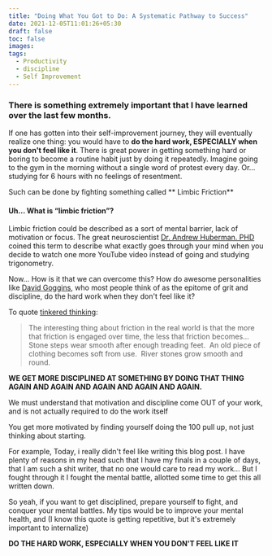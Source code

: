 ```yaml
---
title: "Doing What You Got to Do: A Systematic Pathway to Success"
date: 2021-12-05T11:01:26+05:30
draft: false
toc: false
images:
tags: 
  - Productivity
  - discipline 
  - Self Improvement
---
```


### There is something extremely important that I have learned over the last few months.
If one has gotten into their self-improvement journey, they will eventually realize one thing: you would have to **do the hard work, ESPECIALLY when you don't feel like it**.
There is great power in getting something hard or boring to become a routine habit just by doing it repeatedly. Imagine going to the gym in the morning without a single word of protest every day. Or… studying for 6 hours with no feelings of resentment.

Such can be done by fighting something called ** Limbic Friction**

#### Uh… What is “limbic friction”?
Limbic friction could be described as a sort of mental barrier, lack of motivation or focus. The great neuroscientist [Dr. Andrew Huberman. PHD ](https://hubermanlab.com) coined this term to describe what exactly goes through your mind when you decide to watch one more YouTube video instead of going and studying trigonometry.


Now… How is it that we can overcome this? How do awesome personalities like [David Goggins](https://davidgoggins.com), who most people think of as the epitome of grit and discipline, do the hard work when they don't feel like it?

To quote [tinkered thinking](https://www.tinkeredthinking.com/index.php?id=978):
>The interesting thing about friction in the real world is that the more that friction is engaged over time, the less that friction becomes… Stone steps wear smooth after enough treading feet.  An old piece of clothing becomes soft from use.  River stones grow smooth and round.


**WE GET MORE DISCIPLINED AT SOMETHING BY DOING THAT THING AGAIN AND AGAIN AND AGAIN AND AGAIN AND AGAIN.**

We must understand that motivation and discipline come OUT of your work, and is not actually required to do the work itself

You get more motivated by finding yourself doing the 100 pull up, not just thinking about starting.

For example, Today, i really didn't feel like writing this blog post. I have plenty of reasons in my head such that I have my finals in a couple of days, that I am such a shit writer, that no one would care to read my work… But I fought through it
I fought the mental battle, allotted some time to get this all written down.


So yeah, if you want to get disciplined, prepare yourself to fight, and conquer your mental battles. My tips would be to improve your mental health, and (I know this quote is getting repetitive, but it's extremely important to internalize)

**DO THE HARD WORK, ESPECIALLY WHEN YOU DON'T FEEL LIKE IT**
